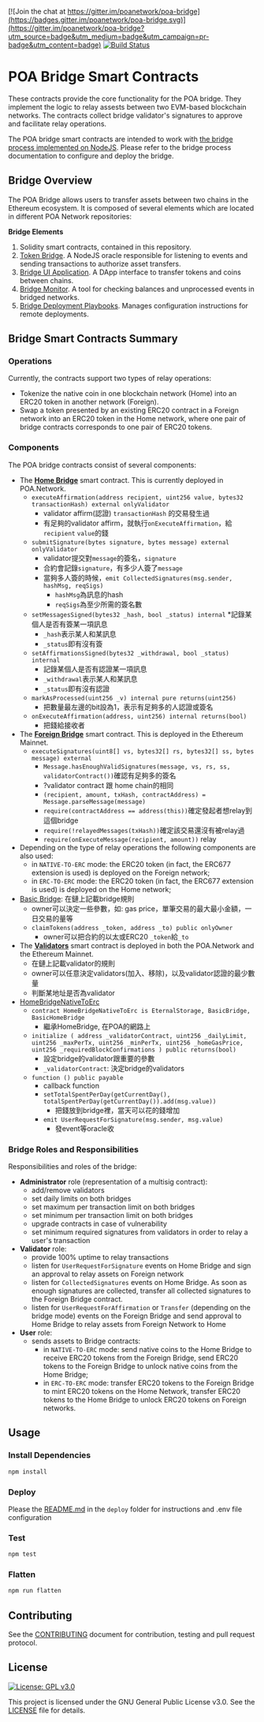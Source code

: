 [![Join the chat at https://gitter.im/poanetwork/poa-bridge](https://badges.gitter.im/poanetwork/poa-bridge.svg)](https://gitter.im/poanetwork/poa-bridge?utm_source=badge&utm_medium=badge&utm_campaign=pr-badge&utm_content=badge)
[![Build Status](https://travis-ci.org/poanetwork/poa-parity-bridge-contracts.svg?branch=master)](https://travis-ci.org/poanetwork/poa-parity-bridge-contracts)

# POA Bridge Smart Contracts
These contracts provide the core functionality for the POA bridge. They implement the logic to relay assests between two EVM-based blockchain networks. The contracts collect bridge validator's signatures to approve and facilitate relay operations. 

The POA bridge smart contracts are intended to work with [the bridge process implemented on NodeJS](https://github.com/poanetwork/token-bridge).
Please refer to the bridge process documentation to configure and deploy the bridge.

## Bridge Overview

The POA Bridge allows users to transfer assets between two chains in the Ethereum ecosystem. It is composed of several elements which are located in different POA Network repositories:

**Bridge Elements**
1. Solidity smart contracts, contained in this repository.
2. [Token Bridge](https://github.com/poanetwork/token-bridge). A NodeJS oracle responsible for listening to events and sending transactions to authorize asset transfers.
3. [Bridge UI Application](https://github.com/poanetwork/bridge-ui). A DApp interface to transfer tokens and coins between chains.
4. [Bridge Monitor](https://github.com/poanetwork/bridge-monitor). A tool for checking balances and unprocessed events in bridged networks.
5. [Bridge Deployment Playbooks](https://github.com/poanetwork/deployment-bridge). Manages configuration instructions for remote deployments.

## Bridge Smart Contracts Summary

### Operations

Currently, the contracts support two types of relay operations:
* Tokenize the native coin in one blockchain network (Home) into an ERC20 token in another network (Foreign).
* Swap a token presented by an existing ERC20 contract in a Foreign network into an ERC20 token in the Home network, where one pair of bridge contracts corresponds to one pair of ERC20 tokens.


### Components

The POA bridge contracts consist of several components:
* The [**Home Bridge**](https://github.com/poanetwork/poa-bridge-contracts/blob/master/contracts/upgradeable_contracts/BasicHomeBridge.sol) smart contract. This is currently deployed in POA.Network.
  * `executeAffirmation(address recipient, uint256 value, bytes32 transactionHash) external onlyValidator`
    * validator affirm(認證) `transactionHash` 的交易發生過
    * 有足夠的validator affirm，就執行`onExecuteAffirmation`，給`recipient` `value`的錢
  * `submitSignature(bytes signature, bytes message) external onlyValidator`
    * validator提交對`message`的簽名，`signature`
    * 合約會記錄`signature`，有多少人簽了`message`
    * 當夠多人簽的時候，`emit CollectedSignatures(msg.sender, hashMsg, reqSigs)` 
      * `hashMsg`為訊息的hash 
      * `reqSigs`為至少所需的簽名數
  * `setMessagesSigned(bytes32 _hash, bool _status) internal`
    *記錄某個人是否有簽某一項訊息
    * `_hash`表示某人和某訊息
    * `_status`即有沒有簽
  * `setAffirmationsSigned(bytes32 _withdrawal, bool _status) internal`
    * 記錄某個人是否有認證某一項訊息
    * `_withdrawal`表示某人和某訊息
    * `_status`即有沒有認證
  * `markAsProcessed(uint256 _v) internal pure returns(uint256)`
    * 把數量最左邊的bit設為1，表示有足夠多的人認證或簽名
  * `onExecuteAffirmation(address, uint256) internal returns(bool)`
    * 把錢給接收者
* The [**Foreign Bridge**](https://github.com/poanetwork/poa-bridge-contracts/blob/master/contracts/upgradeable_contracts/BasicForeignBridge.sol) smart contract. This is deployed in the Ethereum Mainnet.
  * `executeSignatures(uint8[] vs, bytes32[] rs, bytes32[] ss, bytes message) external`
    * `Message.hasEnoughValidSignatures(message, vs, rs, ss, validatorContract())`確認有足夠多的簽名
    * ?validator contract 跟 home chain的相同
    * `(recipient, amount, txHash, contractAddress) = Message.parseMessage(message)`
    * `require(contractAddress == address(this))`確定發起者想relay到這個bridge
    * `require(!relayedMessages(txHash))`確定該交易還沒有被relay過
    * `require(onExecuteMessage(recipient, amount))` relay
* Depending on the type of relay operations the following components are also used:
  * in `NATIVE-TO-ERC` mode: the ERC20 token (in fact, the ERC677 extension is used) is deployed on the Foreign network;
  * in `ERC-TO-ERC` mode: the ERC20 token (in fact, the ERC677 extension is used) is deployed on the Home network;
* [Basic Bridge](https://github.com/poanetwork/poa-bridge-contracts/blob/master/contracts/upgradeable_contracts/BasicBridge.sol): 在鏈上記載bridge規則 
  * owner可以決定一些參數，如: gas price，單筆交易的最大最小金額，一日交易的量等
  * `claimTokens(address _token, address _to) public onlyOwner`
    * owner可以把合約的以太或ERC20 `_token`給`_to`
* The [**Validators**](https://github.com/poanetwork/poa-bridge-contracts/blob/master/contracts/upgradeable_contracts/BridgeValidators.sol) smart contract is deployed in both the POA.Network and the Ethereum Mainnet.
  * 在鏈上記載validator的規則
  * owner可以任意決定validators(加入、移除)，以及validator認證的最少數量
  * 判斷某地址是否為validator
* [HomeBridgeNativeToErc](https://github.com/poanetwork/poa-bridge-contracts/blob/master/contracts/upgradeable_contracts/native_to_erc20/HomeBridgeNativeToErc.sol)
  * `contract HomeBridgeNativeToErc is EternalStorage, BasicBridge, BasicHomeBridge`
    * 繼承HomeBridge, 在POA的網路上
  * `initialize (
        address _validatorContract,
        uint256 _dailyLimit,
        uint256 _maxPerTx,
        uint256 _minPerTx,
        uint256 _homeGasPrice,
        uint256 _requiredBlockConfirmations
    ) public
      returns(bool)`
    * 設定bridge的validator跟重要的參數
    * `_validatorContract`: 決定bridge的validators
  * `function () public payable`
    * callback function
    * `setTotalSpentPerDay(getCurrentDay(), totalSpentPerDay(getCurrentDay()).add(msg.value))`
      * 把錢放到bridge裡，當天可以花的錢增加
    * `emit UserRequestForSignature(msg.sender, msg.value)`
      * 發event等oracle收
### Bridge Roles and Responsibilities

Responsibilities and roles of the bridge:
- **Administrator** role (representation of a multisig contract):
  - add/remove validators
  - set daily limits on both bridges
  - set maximum per transaction limit on both bridges
  - set minimum per transaction limit on both bridges
  - upgrade contracts in case of vulnerability
  - set minimum required signatures from validators in order to relay a user's transaction
- **Validator** role:
  - provide 100% uptime to relay transactions
  - listen for `UserRequestForSignature` events on Home Bridge and sign an approval to relay assets on Foreign network
  - listen for `CollectedSignatures` events on Home Bridge. As soon as enough signatures are collected, transfer all collected signatures to the Foreign Bridge contract.
  - listen for `UserRequestForAffirmation` or `Transfer` (depending on the bridge mode) events on the Foreign Bridge and send approval to Home Bridge to relay assets from Foreign Network to Home
- **User** role:
  - sends assets to Bridge contracts:
    - in `NATIVE-TO-ERC` mode: send native coins to the Home Bridge to receive ERC20 tokens from the Foreign Bridge, send ERC20 tokens to the Foreign Bridge to unlock native coins from the Home Bridge;
    - in `ERC-TO-ERC` mode: transfer ERC20 tokens to the Foreign Bridge to mint ERC20 tokens on the Home Network, transfer ERC20 tokens to the Home Bridge to unlock ERC20 tokens on Foreign networks. 

## Usage

### Install Dependencies
```bash
npm install
```
### Deploy
Please the [README.md](deploy/README.md) in the `deploy` folder for instructions and .env file configuration

### Test
```bash
npm test
```

### Flatten
```bash
npm run flatten
```

## Contributing

See the [CONTRIBUTING](CONTRIBUTING.md) document for contribution, testing and pull request protocol.

## License

[![License: GPL v3.0](https://img.shields.io/badge/License-GPL%20v3-blue.svg)](https://www.gnu.org/licenses/gpl-3.0)

This project is licensed under the GNU General Public License v3.0. See the [LICENSE](LICENSE) file for details.



